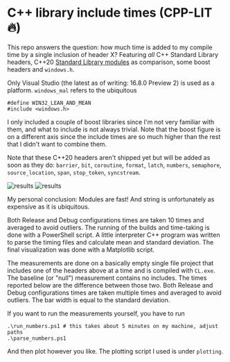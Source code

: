 # C++ library include times (CPP-LIT :fire:)
This repo answers the question: how much time is added to my compile time by a single inclusion of header X? Featuring *all* C++ Standard Library headers, C++20 [Standard Library modules](https://docs.microsoft.com/en-us/cpp/cpp/modules-cpp?view=vs-2019) as comparison, some boost headers and `windows.h`.

Only Visual Studio (the latest as of writing: 16.8.0 Preview 2) is used as a platform. `windows_mal` refers to the ubiquitous
```
#define WIN32_LEAN_AND_MEAN
#include <windows.h>
```
I only included a couple of boost libraries since I'm not very familiar with them, and what to include is not always trivial. Note that the boost figure is on a different axis since the include times are so much higher than the rest that I didn't want to combine them.

Note that these C++20 headers aren't shipped yet but will be added as soon as they do: `barrier`, `bit`, `coroutine`, `format`, `latch`, `numbers`, `semaphore`, `source_location`, `span`, `stop_token`, `syncstream`.

![results](http://s9w.io/cpp-lit/figure.png)
![results](http://s9w.io/cpp-lit/boost.png)

My personal conclusion: Modules are fast! And string is unfortunately as expensive as it is ubiquitous.

Both Release and Debug configurations times are taken 10 times and averaged to avoid outliers. The running of the builds and time-taking is done with a PowerShell script. A little interpreter C++ program was written to parse the timing files and calculate mean and standard deviation. The final visualization was done with a Matplotlib script.

The measurements are done on a basically empty single file project that includes one of the headers above at a time and is compiled with `CL.exe`. The baseline (or "null") measurement contains no includes. The times reported below are the difference between those two. Both Release and Debug configurations times are taken multiple times and averaged to avoid outliers. The bar width is equal to the standard deviation.

If you want to run the measurements yourself, you have to run
```
.\run_numbers.ps1 # this takes about 5 minutes on my machine, adjust paths
.\parse_numbers.ps1
```
And then plot however you like. The plotting script I used is under `plotting`.
